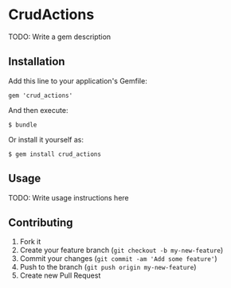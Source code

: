 # CrudActions

TODO: Write a gem description

## Installation

Add this line to your application's Gemfile:

    gem 'crud_actions'

And then execute:

    $ bundle

Or install it yourself as:

    $ gem install crud_actions

## Usage

TODO: Write usage instructions here

## Contributing

1. Fork it
2. Create your feature branch (`git checkout -b my-new-feature`)
3. Commit your changes (`git commit -am 'Add some feature'`)
4. Push to the branch (`git push origin my-new-feature`)
5. Create new Pull Request
